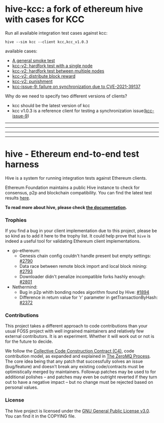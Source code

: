 # hive-kcc: a fork of ethereum hive with cases for KCC 

Run all available integration test cases against kcc:  

```
hive --sim kcc --client kcc,kcc_v1.0.3
```

available cases:  

- [A general smoke test](simulators/kcc/smoke/main.go)  
- [kcc-v2: hardfork test with a single node](simulators/kcc/v2-singlenode-hardfork/main.go)  
- [kcc-v2: hardfork test between multiple nodes](simulators/kcc/v2-multinode-hardfork/main.go)  
- [kcc-v2: distribute block reward](simulators/kcc/v2-distribute-block-reward/main.go)    
- [kcc-v2: punishment](simulators/kcc/v2-punishment/main.go)   
- [kcc-issue-9: failure on synchronization due to CVE-2021-39137](simulators/kcc/issues/issue-9/main.go)  


Why do we need to specify two different versions of clients?  

- kcc should be the latest version of kcc 
- kcc v1.0.3 is a reference client for testing a synchronization issue([kcc-issue-9](simulators/kcc/issues/issue-9/main.go))


---
---
---
---

# hive - Ethereum end-to-end test harness

Hive is a system for running integration tests against Ethereum clients.

Ethereum Foundation maintains a public Hive instance to check for consensus, p2p and
blockchain compatibility. You can find the latest test results [here][hive-prod].

**To read more about hive, please check [the documentation][doc].**

### Trophies

If you find a bug in your client implementation due to this project, please be so kind as
to add it here to the trophy list. It could help prove that `hive` is indeed a useful tool
for validating Ethereum client implementations.

- go-ethereum:
  - Genesis chain config couldn't handle present but empty settings: [#2790](https://github.com/ethereum/go-ethereum/pull/2790)
  - Data race between remote block import and local block mining: [#2793](https://github.com/ethereum/go-ethereum/pull/2793)
  - Downloader didn't penalize incompatible forks hashly enough: [#2801](https://github.com/ethereum/go-ethereum/pull/2801)
- Nethermind:
  - Bug in p2p whith bonding nodes algorithm found by Hive: [#1894](https://github.com/NethermindEth/nethermind/pull/1894)
  - Difference in return value for 'r' parameter in getTransactionByHash: [#2372](https://github.com/NethermindEth/nethermind/issues/2372)

### Contributions

This project takes a different approach to code contributions than your usual FOSS project
with well ingrained maintainers and relatively few external contributors. It is an
experiment. Whether it will work out or not is for the future to decide.

We follow the [Collective Code Construction Contract (C4)][c4], code contribution model,
as expanded and explained in [The ZeroMQ Process][zmq-process]. The core idea being that
any patch that successfully solves an issue (bug/feature) and doesn't break any existing
code/contracts must be optimistically merged by maintainers. Followup patches may be used
to for additional polishes – and patches may even be outright reverted if they turn out to
have a negative impact – but no change must be rejected based on personal values.

### License

The hive project is licensed under the [GNU General Public License v3.0][gpl]. You can
find it in the COPYING file.

[hive-prod]: https://hivetests.ethdevops.io/
[doc]: ./docs/overview.md
[c4]: http://rfc.zeromq.org/spec:22/C4/
[zmq-process]: https://hintjens.gitbooks.io/social-architecture/content/chapter4.html
[gpl]: http://www.gnu.org/licenses/gpl-3.0.en.html
